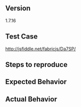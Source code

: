 <!--
Thank you for contributing!

Have a usage question?
======================
The issue tracker is only for bugs (with reproducible minimal test case) and feature requests, so please do the following if you have a question:

- Read the tutorial: http://fabricjs.com/articles
- Read the object caching introduction: http://fabricjs.com/fabric-object-caching
- Read the docs: http://fabricjs.com/docs
- Explore demos: http://fabricjs.com/demos
- Look for/ask questions on StackOverflow: http://stackoverflow.com/questions/tagged/fabricjs
- Ask on Google Group: https://groups.google.com/forum/#!forum/fabricjs


Think you found a bug?
======================
The best bug report is a failing test in the repository as a pull request. Otherwise, please use the "BUG REPORT" template below. You NEED to create a fiddle with very simple test case that illustrate the problem. Otherwise the issue will be closed.


Have a feature request?
=======================
Remove the template from below and provide thoughtful commentary *and code samples* on what this feature means for your product. What will it allow you to do that you can't do today? How will it make current work-arounds straightforward? What potential bugs and edge cases does it help to avoid? etc.
-->

<!-- BUG TEMPLATE -->
## Version
1.7.16

## Test Case
http://jsfiddle.net/fabricjs/Da7SP/

## Steps to reproduce

## Expected Behavior

## Actual Behavior

